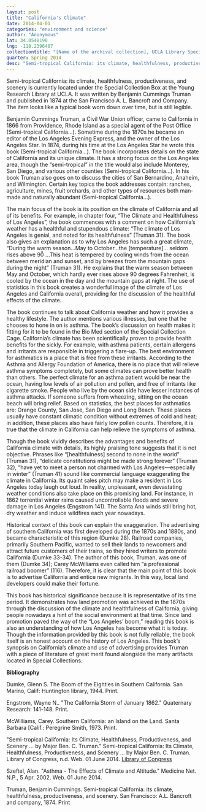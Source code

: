 ```yaml
---
layout: post
title: "California's Climate"
date: 2014-04-01
categories: "environment and science"
author: "Anonymous"
lat: 34.0548198
lng: -118.2396407
collectiontitle: "[Name of the archival collection], UCLA Library Special Collections"
quarter: Spring 2014
desc: "Semi-tropical California: its climate, healthfulness, productiveness, and scenery is currently located under the Special Collection Box at the Young Research Library at UCLA. It was written by Benjamin Cummings Truman and published in 1874 at the San Francisco A. L. Bancroft and Company. The item looks like a typical book worn down over time, but is still legible."
---
```

Semi-tropical California: its climate, healthfulness, productiveness, and scenery is currently located under the Special Collection Box at the Young Research Library at UCLA. It was written by Benjamin Cummings Truman and published in 1874 at the San Francisco A. L. Bancroft and Company. The item looks like a typical book worn down over time, but is still legible.

Benjamin Cummings Truman, a Civil War Union officer, came to California in 1866 from Providence, Rhode Island as a special agent of the Post Office (Semi-tropical California...). Sometime during the 1870s he became an editor of the Los Angeles Evening Express, and the owner of the Los Angeles Star. In 1874, during his time at the Los Angeles Star he wrote this book (Semi-tropical California...). The book incorporates details on the state of California and its unique climate. It has a strong focus on the Los Angeles area, though the “semi-tropical” in the title would also include Monterey, San Diego, and various other counties (Semi-tropical California...). In his book Truman also goes on to discuss the cities of San Bernardino, Anaheim, and Wilmington. Certain key topics the book addresses contain: ranches, agriculture, mines, fruit orchards, and other types of resources both man-made and naturally abundant (Semi-tropical California...).

The main focus of the book is its position on the climate of California and all of its benefits. For example, in chapter four, “The Climate and Healthfulness of Los Angeles”, the book commences with a comment on how California’s weather has a healthful and stupendous climate: “The climate of Los Angeles is genial, and noted for its healthfulness” (Truman 31). The book also gives an explanation as to why Los Angeles has such a great climate, “During the warm season…May to October…the [temperature]… seldom rises above 90̊ …This heat is tempered by cooling winds from the ocean between meridian and sunset, and by breezes from the mountain gaps during the night” (Truman 31). He explains that the warm season between May and October, which hardly ever rises above 90 degrees Fahrenheit, is cooled by the ocean in the day and the mountain gaps at night. The use of statistics in this book creates a wonderful image of the climate of Los Angeles and California overall, providing for the discussion of the healthful effects of the climate.

The book continues to talk about California weather and how it provides a healthy lifestyle. The author mentions various illnesses, but one that he chooses to hone in on is asthma. The book’s discussion on health makes it fitting for it to be found in the Bio Med section of the Special Collection Cage. California’s climate has been scientifically proven to provide health benefits for the sickly. For example, with asthma patients, certain allergens and irritants are responsible in triggering a flare-up. The best environment for asthmatics is a place that is free from these irritants. According to the Asthma and Allergy Foundation of America, there is no place that will relieve asthma symptoms completely, but some climates can prove better health than others. The perfect climate for an asthma patient would be near the ocean, having low levels of air pollution and pollen, and free of irritants like cigarette smoke. People who live by the ocean side have lesser instances of asthma attacks. If someone suffers from wheezing, sitting on the ocean beach will bring relief. Based on statistics, the best places for asthmatics are: Orange County, San Jose, San Diego and Long Beach. These places usually have constant climatic condition without extremes of cold and heat; in addition, these places also have fairly low pollen counts. Therefore, it is true that the climate in California can help relieve the symptoms of asthma.

Though the book vividly describes the advantages and benefits of California climate with details, its highly praising tone suggests that it is not objective. Phrases like “[healthfulness] second to none in the world” (Truman 31), “delicate constitutions might be made strong forever” (Truman 32), “have yet to meet a person not charmed with Los Angeles—especially in winter” (Truman 41) sound like commercial language exaggerating the climate in California. Its quaint sales pitch may make a resident in Los Angeles today laugh out loud. In reality, unpleasant, even devastating weather conditions also take place on this promising land. For instance, in 1862 torrential winter rains caused uncontrollable floods and severe damage in Los Angeles  (Engstrom 141). The Santa Ana winds still bring hot, dry weather and induce wildfires each year nowadays.

Historical context of this book can explain the exaggeration. The advertising of southern California was first developed during the 1870s and 1880s, and became characteristic of this region (Dumke 28). Railroad companies, primarily Southern Pacific, wanted to sell their lands to newcomers and attract future customers of their trains, so they hired writers to promote California (Dumke 33-34). The author of this book, Truman, was one of them (Dumke 34); Carey McWilliams even called him “a professional railroad boomer” (116). Therefore, it is clear that the main point of this book is to advertise California and entice new migrants. In this way, local land developers could make their fortune.

This book has historical significance because it is representative of its time period. It demonstrates how land promotion was achieved in the 1870s through the discussion of the climate and healthfulness of California, giving people nowadays a hint of the social environment at that time. Since land promotion paved the way of the “Los Angeles’ boom,” reading this book is also an understanding of how Los Angeles has become what it is today. Though the information provided by this book is not fully reliable, the book itself is an honest account on the history of Los Angeles. This book’s synopsis on California’s climate and use of advertising provides Truman with a piece of literature of great merit found alongside the many artifacts located in Special Collections.


**Bibliography**

Dumke, Glenn S. The Boom of the Eighties in Southern California. San Marino, Calif: Huntington library, 1944. Print.

Engstrom, Wayne N.. &quot;The California Storm of January 1862.&quot; Quaternary Research: 141-148. Print.

McWilliams, Carey. Southern California: an Island on the Land. Santa Barbara [Calif.: Peregrine Smith, 1973. Print.

&quot;Semi-tropical California: Its Climate, Healthfulness, Productiveness, and Scenery ... by Major Ben. C. Truman.&quot; Semi-tropical California: Its Climate, Healthfulness, Productiveness, and Scenery ... by Major Ben. C. Truman. Library of Congress, n.d. Web. 01 June 2014. <a target="_blank" href="http://memory.loc.gov/cgi-bin/query/h?ammem/calbkbib:@field%28NUMBER+@od1%28calbk+203%29%29" type="url"> Library of Congress </a>

Szeftel, Alan. &quot;Asthma - The Effects of Climate and Altitude.&quot; Medicine Net. N.P., 5 Apr. 2002. Web. 01 June 2014.

Truman, Benjamin Cummings. Semi-tropical California: its climate, healthfulness, productiveness, and scenery. San Francisco: A.L. Bancroft and company, 1874. Print


